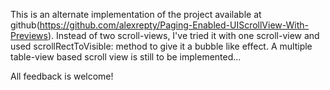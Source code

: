 This is an alternate implementation of the project available at github(https://github.com/alexrepty/Paging-Enabled-UIScrollView-With-Previews). Instead of two scroll-views, I've tried it with one scroll-view and used scrollRectToVisible: method to give it a bubble like effect. A multiple table-view based scroll view is still to be implemented...

All feedback is welcome!